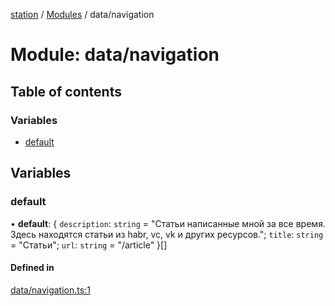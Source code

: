 [station](../README.md) / [Modules](../modules.md) / data/navigation

# Module: data/navigation

## Table of contents

### Variables

- [default](data_navigation.md#default)

## Variables

### default

• **default**: { `description`: `string` = "Статьи написанные мной за все время. Здесь находятся статьи из habr, vc, vk и других ресурсов."; `title`: `string` = "Статьи"; `url`: `string` = "/article" }[]

#### Defined in

[data/navigation.ts:1](https://github.com/kiotosi/station/blob/f3aa893/data/navigation.ts#L1)
